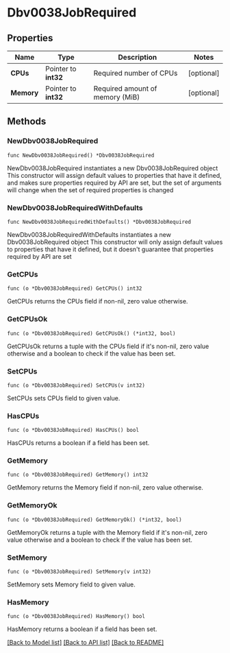 # Dbv0038JobRequired

## Properties

Name | Type | Description | Notes
------------ | ------------- | ------------- | -------------
**CPUs** | Pointer to **int32** | Required number of CPUs | [optional] 
**Memory** | Pointer to **int32** | Required amount of memory (MiB) | [optional] 

## Methods

### NewDbv0038JobRequired

`func NewDbv0038JobRequired() *Dbv0038JobRequired`

NewDbv0038JobRequired instantiates a new Dbv0038JobRequired object
This constructor will assign default values to properties that have it defined,
and makes sure properties required by API are set, but the set of arguments
will change when the set of required properties is changed

### NewDbv0038JobRequiredWithDefaults

`func NewDbv0038JobRequiredWithDefaults() *Dbv0038JobRequired`

NewDbv0038JobRequiredWithDefaults instantiates a new Dbv0038JobRequired object
This constructor will only assign default values to properties that have it defined,
but it doesn't guarantee that properties required by API are set

### GetCPUs

`func (o *Dbv0038JobRequired) GetCPUs() int32`

GetCPUs returns the CPUs field if non-nil, zero value otherwise.

### GetCPUsOk

`func (o *Dbv0038JobRequired) GetCPUsOk() (*int32, bool)`

GetCPUsOk returns a tuple with the CPUs field if it's non-nil, zero value otherwise
and a boolean to check if the value has been set.

### SetCPUs

`func (o *Dbv0038JobRequired) SetCPUs(v int32)`

SetCPUs sets CPUs field to given value.

### HasCPUs

`func (o *Dbv0038JobRequired) HasCPUs() bool`

HasCPUs returns a boolean if a field has been set.

### GetMemory

`func (o *Dbv0038JobRequired) GetMemory() int32`

GetMemory returns the Memory field if non-nil, zero value otherwise.

### GetMemoryOk

`func (o *Dbv0038JobRequired) GetMemoryOk() (*int32, bool)`

GetMemoryOk returns a tuple with the Memory field if it's non-nil, zero value otherwise
and a boolean to check if the value has been set.

### SetMemory

`func (o *Dbv0038JobRequired) SetMemory(v int32)`

SetMemory sets Memory field to given value.

### HasMemory

`func (o *Dbv0038JobRequired) HasMemory() bool`

HasMemory returns a boolean if a field has been set.


[[Back to Model list]](../README.md#documentation-for-models) [[Back to API list]](../README.md#documentation-for-api-endpoints) [[Back to README]](../README.md)


